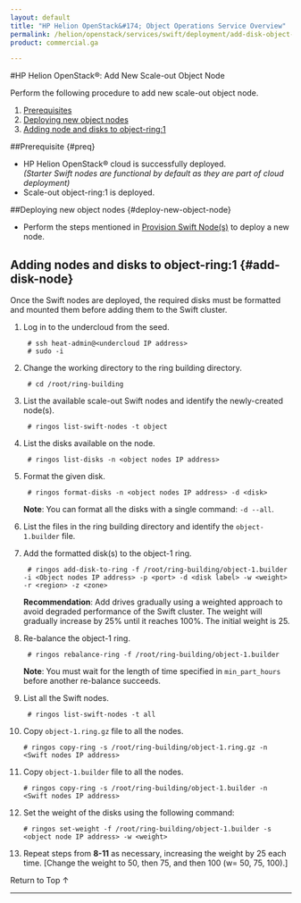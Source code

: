 ```yaml
---
layout: default
title: "HP Helion OpenStack&#174; Object Operations Service Overview"
permalink: /helion/openstack/services/swift/deployment/add-disk-object-node/
product: commercial.ga

---
```

<!--UNDER REVISION-->

<script>

function PageRefresh {
onLoad="window.refresh"
}

PageRefresh();

</script>

<!--
<p style="font-size: small;"> <a href=" /helion/openstack/services/object/swift/expand-cluster/">&#9664; PREV</a> | <a href=" /helion/openstack/services/object/swift/expand-cluster/">&#9650; UP</a> | <a href=" /helion/openstack/services/object/swift/Monitor-cluster/"> NEXT &#9654</a> </p>
--->

#HP Helion OpenStack&#174;: Add New Scale-out Object Node

Perform the following procedure to add new scale-out object node. 


1. [Prerequisites](#preq)
2. [Deploying new object nodes](#deploy-new-object-node)
3. [Adding node and disks to object-ring:1](#add-disk-node)


##Prerequisite {#preq}

* HP Helion OpenStack&#174; cloud is successfully deployed.<br> *(Starter Swift nodes are functional by default as they are part of cloud deployment)*
* Scale-out object-ring:1 is deployed.

##Deploying new object nodes {#deploy-new-object-node}

*  Perform the steps mentioned in [Provision Swift Node(s)]( /helion/openstack/services/swift/provision-nodes/) to deploy a new node.

## Adding nodes and disks to object-ring:1 {#add-disk-node} 

Once the Swift nodes are deployed, the required disks must be formatted and mounted them before adding them to the Swift cluster. 

1. Log in to the undercloud from the seed.
    
		# ssh heat-admin@<undercloud IP address> 
		# sudo -i

2. Change the working directory to the ring building directory.
 
		# cd /root/ring-building

3. List the available scale-out Swift nodes and identify the newly-created node(s). 

		# ringos list-swift-nodes -t object

4. List the disks available on the node.

		# ringos list-disks -n <object nodes IP address> 
 
5. Format the given disk.

		# ringos format-disks -n <object nodes IP address> -d <disk>

	**Note**: You can format all the disks with a single command: `-d --all`.

6. List the files in the ring building directory and identify the `object-1.builder` file.

7. Add the formatted disk(s) to the object-1 ring.

		# ringos add-disk-to-ring -f /root/ring-building/object-1.builder -i <Object nodes IP address> -p <port> -d <disk label> -w <weight> -r <region> -z <zone>

	**Recommendation**: Add drives gradually using a weighted approach to avoid degraded performance of the Swift cluster. The weight will gradually increase by 25% until it reaches 100%. The initial weight is 25.

8. Re-balance the object-1 ring.
    
    	# ringos rebalance-ring -f /root/ring-building/object-1.builder
	
	**Note**: You must wait for the length of time specified in `min_part_hours` before another re-balance succeeds.	

9. List all the Swift nodes. 

	    # ringos list-swift-nodes -t all
    
			
10. Copy `object-1.ring.gz` file to all the nodes.
    
    	# ringos copy-ring -s /root/ring-building/object-1.ring.gz -n <Swift nodes IP address>

11. Copy `object-1.builder` file to all the nodes.
    
    	# ringos copy-ring -s /root/ring-building/object-1.builder -n <Swift nodes IP address>

12. Set the weight of the disks using the following command:

    	# ringos set-weight -f /root/ring-building/object-1.builder -s <object node IP address> -w <weight>
 
12. Repeat steps from **8-11** as necessary, increasing the weight by 25 each time. [Change the weight to 50, then 75, and then 100 (w= 50, 75, 100).]

<a href="#top" style="padding:14px 0px 14px 0px; text-decoration: none;"> Return to Top &#8593; </a>

----

